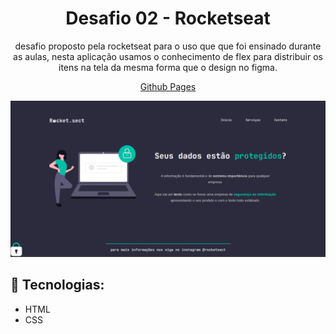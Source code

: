 <h1 align="center">Desafio 02 - Rocketseat</h1>

<p align="center">desafio proposto pela rocketseat para o uso que que foi ensinado durante as aulas, nesta aplicação usamos o conhecimento de flex para distribuir os itens na tela da mesma forma que o design no figma.</p>

<p align="center"> <a href="https://lucasspor.github.io/Rocketseat_Explorer/HTML_CSS/Desafios/02_RocketSect" target="_blank">Github Pages</a></p>

<p align="center"><img src="./.github/preview.png" alt="Rocket.sect"/></p>

## 🚀 Tecnologias:

- HTML
- CSS